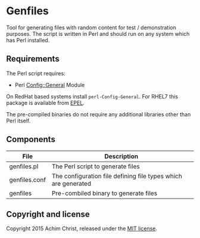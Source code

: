 # Genfiles

Tool for generating files with random content for test / demonstration purposes. The script is written in Perl and should run on any system which has Perl installed.

## Requirements

The Perl script requires:
- Perl [Config::General](https://metacpan.org/pod/Config::General) Module

On RedHat based systems install `perl-Config-General`. For RHEL7 this package is available from [EPEL](http://dl.fedoraproject.org/pub/epel/7/x86_64/Packages/p/).

The pre-compiled binaries do not require any additional libraries other than Perl itself.

## Components

File | Description
--- | ---
genfiles.pl | The Perl script to generate files
genfiles.conf | The configuration file defining file types which are generated
genfiles | Pre-combiled binary to generate files

## Copyright and license

Copyright 2015 Achim Christ, released under the [MIT license](LICENSE).
